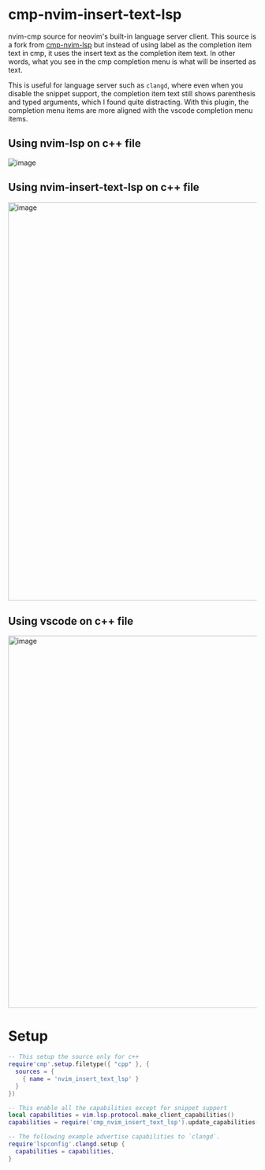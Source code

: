 # cmp-nvim-insert-text-lsp

nvim-cmp source for neovim's built-in language server client. This source is a fork from [cmp-nvim-lsp](https://github.com/hrsh7th/cmp-nvim-lsp)
but instead of using label as the completion item text in cmp, it uses the insert text as the completion item text. 
In other words, what you see in the cmp completion menu is what will be inserted as text.

This is useful for language server such as `clangd`, where even when you disable the snippet support, 
the completion item text still shows parenthesis and typed arguments, which I found quite distracting.
With this plugin, the completion menu items are more aligned with the vscode completion menu items.

## Using nvim-lsp on c++ file

![image](https://user-images.githubusercontent.com/38927155/154865731-634f40ab-1781-4280-aeca-ec6ed8506cca.png)

## Using nvim-insert-text-lsp on c++ file

<img width="808" alt="image" src="https://user-images.githubusercontent.com/38927155/154865868-5f185233-b8db-499b-a318-1402699e0482.png">

## Using vscode on c++ file

<img width="755" alt="image" src="https://user-images.githubusercontent.com/38927155/154865896-d7df83d0-d88a-4c09-9b75-4c16580d6613.png">

# Setup

```lua
-- This setup the source only for c++
require'cmp'.setup.filetype({ "cpp" }, {
  sources = {
    { name = 'nvim_insert_text_lsp' }
  }
})

-- This enable all the capabilities except for snippet support
local capabilities = vim.lsp.protocol.make_client_capabilities()
capabilities = require('cmp_nvim_insert_text_lsp').update_capabilities(capabilities)

-- The following example advertise capabilities to `clangd`.
require'lspconfig'.clangd.setup {
  capabilities = capabilities,
}
```

